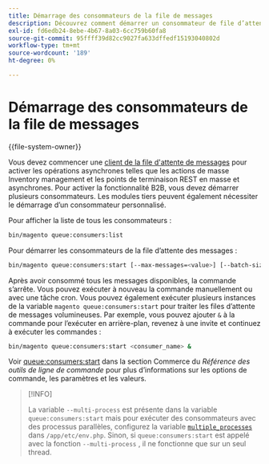 ```yaml
---
title: Démarrage des consommateurs de la file de messages
description: Découvrez comment démarrer un consommateur de file d’attente de messages.
exl-id: fd6edb24-8ebe-4b67-8a03-6cc759b60fa8
source-git-commit: 95ffff39d82cc9027fa633dffedf15193040802d
workflow-type: tm+mt
source-wordcount: '189'
ht-degree: 0%

---
```


# Démarrage des consommateurs de la file de messages

{{file-system-owner}}

Vous devez commencer une [client de la file d&#39;attente de messages](../queues/consumers.md) pour activer les opérations asynchrones telles que les actions de masse Inventory management et les points de terminaison REST en masse et asynchrones. Pour activer la fonctionnalité B2B, vous devez démarrer plusieurs consommateurs. Les modules tiers peuvent également nécessiter le démarrage d’un consommateur personnalisé.

Pour afficher la liste de tous les consommateurs :

```bash
bin/magento queue:consumers:list
```

Pour démarrer les consommateurs de la file d’attente des messages :

```bash
bin/magento queue:consumers:start [--max-messages=<value>] [--batch-size=<value>] [--single-thread] [--area-code=<value>] [--multi-process=<value>] <consumer_name>
```

Après avoir consommé tous les messages disponibles, la commande s’arrête. Vous pouvez exécuter à nouveau la commande manuellement ou avec une tâche cron. Vous pouvez également exécuter plusieurs instances de la variable `magento queue:consumers:start` pour traiter les files d’attente de messages volumineuses. Par exemple, vous pouvez ajouter `&` à la commande pour l’exécuter en arrière-plan, revenez à une invite et continuez à exécuter les commandes :

```bash
bin/magento queue:consumers:start <consumer_name> &
```

Voir [queue:consumers:start](https://devdocs.magento.com/guides/v2.4/reference/cli/magento-commerce.html#queueconsumersstart) dans la section Commerce du _Référence des outils de ligne de commande_ pour plus d’informations sur les options de commande, les paramètres et les valeurs.

>[!INFO]
>
>La variable `--multi-process` est présente dans la variable `queue:consumers:start` mais pour exécuter des consommateurs avec des processus parallèles, configurez la variable [`multiple_processes`](../queues/manage-message-queues.md#configuration) dans `/app/etc/env.php`. Sinon, si `queue:consumers:start` est appelé avec la fonction `--multi-process` , il ne fonctionne que sur un seul thread.
